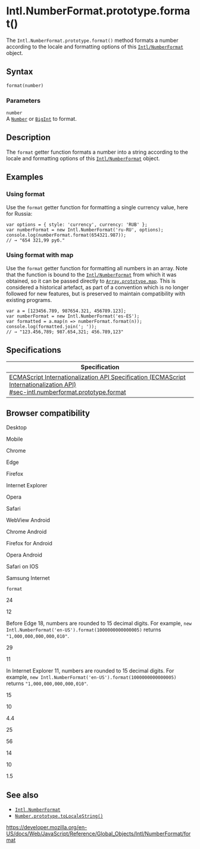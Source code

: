 Intl.NumberFormat.prototype.format()
====================================

The `Intl.NumberFormat.prototype.format()` method formats a number according to the locale and formatting options of this [`Intl/NumberFormat`](../numberformat) object.

Syntax
------

    format(number)

### Parameters

`number`  
A [`Number`](../../number) or [`BigInt`](../../bigint) to format.

Description
-----------

The `format` getter function formats a number into a string according to the locale and formatting options of this [`Intl/NumberFormat`](../numberformat) object.

Examples
--------

### Using format

Use the `format` getter function for formatting a single currency value, here for Russia:

    var options = { style: 'currency', currency: 'RUB' };
    var numberFormat = new Intl.NumberFormat('ru-RU', options);
    console.log(numberFormat.format(654321.987));
    // → "654 321,99 руб."

### Using format with map

Use the `format` getter function for formatting all numbers in an array. Note that the function is bound to the [`Intl/NumberFormat`](../numberformat) from which it was obtained, so it can be passed directly to [`Array.prototype.map`](../../array/map). This is considered a historical artefact, as part of a convention which is no longer followed for new features, but is preserved to maintain compatibility with existing programs.

    var a = [123456.789, 987654.321, 456789.123];
    var numberFormat = new Intl.NumberFormat('es-ES');
    var formatted = a.map(n => numberFormat.format(n));
    console.log(formatted.join('; '));
    // → "123.456,789; 987.654,321; 456.789,123"

Specifications
--------------

<table><thead><tr class="header"><th>Specification</th></tr></thead><tbody><tr class="odd"><td><a href="https://tc39.es/ecma402/#sec-intl.numberformat.prototype.format">ECMAScript Internationalization API Specification (ECMAScript Internationalization API)<br />
<span class="small">#sec-intl.numberformat.prototype.format</span></a></td></tr></tbody></table>

Browser compatibility
---------------------

Desktop

Mobile

Chrome

Edge

Firefox

Internet Explorer

Opera

Safari

WebView Android

Chrome Android

Firefox for Android

Opera Android

Safari on IOS

Samsung Internet

`format`

24

12

Before Edge 18, numbers are rounded to 15 decimal digits. For example, `new Intl.NumberFormat('en-US').format(1000000000000005)` returns `"1,000,000,000,000,010"`.

29

11

In Internet Explorer 11, numbers are rounded to 15 decimal digits. For example, `new Intl.NumberFormat('en-US').format(1000000000000005)` returns `"1,000,000,000,000,010"`.

15

10

4.4

25

56

14

10

1.5

See also
--------

-   [`Intl.NumberFormat`](../numberformat)
-   [`Number.prototype.toLocaleString()`](../../number/tolocalestring)

<a href="https://developer.mozilla.org/en-US/docs/Web/JavaScript/Reference/Global_Objects/Intl/NumberFormat/format" class="_attribution-link">https://developer.mozilla.org/en-US/docs/Web/JavaScript/Reference/Global_Objects/Intl/NumberFormat/format</a>
